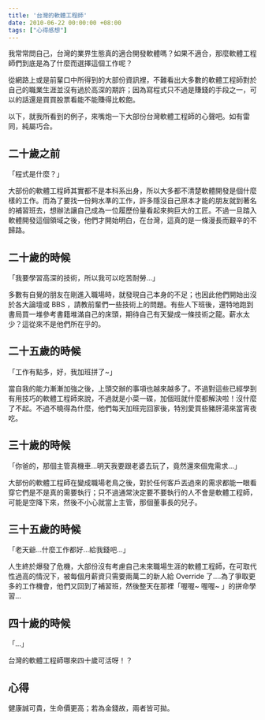 ```yaml
---
title: '台灣的軟體工程師'
date: 2010-06-22 00:00:00 +08:00
tags: ["心得感想"]
---
```


我常常問自己，台灣的業界生態真的適合開發軟體嗎？如果不適合，那麼軟體工程師們到底是為了什麼而選擇這個工作呢？

從網路上或是前輩口中所得到的大部份資訊裡，不難看出大多數的軟體工程師對於自己的職業生涯並沒有過於高深的期許；因為寫程式只不過是賺錢的手段之一，可以的話還是買買股票看能不能賺得比較飽。

以下，就我所看到的例子，來嘴炮一下大部份台灣軟體工程師的心聲吧。如有雷同，純屬巧合。

<!-- more -->

## 二十歲之前

「程式是什麼？」

大部份的軟體工程師其實都不是本科系出身，所以大多都不清楚軟體開發是個什麼樣的工作。而為了要找一份夠水準的工作，許多隱沒自己原本才能的朋友就到著名的補習班去，想辦法讓自己成為一位履歷份量看起來夠巨大的工匠。不過一旦踏入軟體開發這個領域之後，他們才開始明白，在台灣，這真的是一條漫長而艱辛的不歸路。

## 二十歲的時候

「我要學習高深的技術，所以我可以吃苦耐勞...」

多數有自覺的朋友在剛進入職場時，就發現自己本身的不足；也因此他們開始出沒於各大論壇或 BBS ，請教前輩們一些技術上的問題。有些人下班後，還特地跑到書局買一堆參考書籍堆滿自己的床頭，期待自己有天變成一條技術之龍。薪水太少？這從來不是他們所在乎的。

## 二十五歲的時候

「工作有點多，好，我加班拼了~」

當自我的能力漸漸加強之後，上頭交辦的事項也越來越多了。不過對這些已經學到有用技巧的軟體工程師來說，不過就是小菜一碟，加個班就什麼都解決啦！沒什麼了不起。不過不曉得為什麼，他們每天加班完回家後，特別愛買些豬肝湯來當宵夜吃。

## 三十歲的時候

「你爸的，那個主管真機車...明天我要跟老婆去玩了，竟然還來個鬼需求...」

大部份的軟體工程師在變成職場老鳥之後，對於任何客戶丟過來的需求都能一眼看穿它們是不是真的需要執行；只不過通常決定要不要執行的人不會是軟體工程師，可能是空降下來，然後不小心就當上主管，那個董事長的兒子。

## 三十五歲的時候

「老天爺...什麼工作都好...給我錢吧...」

人生終於爆發了危機，大部份沒有考慮自己未來職場生涯的軟體工程師，在可取代性過高的情況下，被每個月薪資只需要兩萬二的新人給 Override 了....為了爭取更多的工作機會，他們又回到了補習班，然後整天在那裡「喔喔~ 喔喔~ 」的拼命學習...

## 四十歲的時候

「...」

台灣的軟體工程師哪來四十歲可活呀！？

## 心得

健康誠可貴，生命價更高；若為金錢故，兩者皆可拋。
